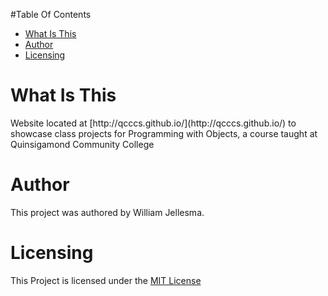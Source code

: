 #Table Of Contents
  <ul>
    <li><a href="#What-is-this">What Is This</a></li>
    <li><a href="#Author">Author</a></li>
    <li><a href="#Licensing">Licensing</a></li>
  </ul>
<a name="What-is-this"><h1>What Is This</h1></a>
  <p>Website located at [http://qcccs.github.io/](http://qcccs.github.io/) to showcase class projects for Programming with Objects, a course taught at Quinsigamond Community College</p>

<a name="Author"><h1>Author</h1></a>
  <p>This project was authored by William Jellesma. </p>
<a name="Licensing"><h1>Licensing</h1></a>
<p>This Project is licensed under the <a href="http://choosealicense.com/licenses/mit/">MIT License</a></p>
